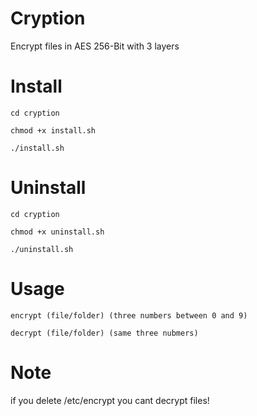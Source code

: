 # Cryption
Encrypt files in AES 256-Bit with 3 layers
# Install
```
cd cryption

chmod +x install.sh

./install.sh
```
# Uninstall
```
cd cryption

chmod +x uninstall.sh

./uninstall.sh
```
# Usage
```
encrypt (file/folder) (three numbers between 0 and 9)

decrypt (file/folder) (same three nubmers)
```
# Note
if you delete /etc/encrypt you cant decrypt files!
